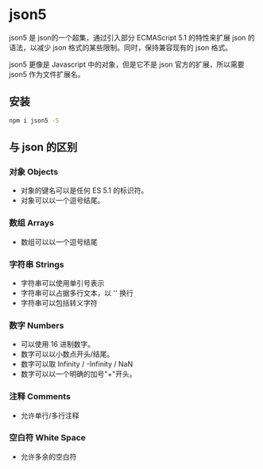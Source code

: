 # json5

json5 是 json的一个超集，通过引入部分 ECMAScript 5.1 的特性来扩展 json 的语法，以减少 json 格式的某些限制。同时，保持兼容现有的 json 格式。

json5 更像是 Javascript 中的对象，但是它不是 json 官方的扩展，所以需要 json5 作为文件扩展名。



## 安装

```bash
npm i json5 -S
```



## 与 json 的区别

### 对象 Objects

- 对象的键名可以是任何 ES 5.1 的标识符。
- 对象可以以一个逗号结尾。



### 数组 Arrays

- 数组可以以一个逗号结尾



### 字符串 Strings

- 字符串可以使用单引号表示
- 字符串可以占据多行文本，以 '' 换行
- 字符串可以包括转义字符



### 数字 Numbers

- 可以使用 16 进制数字。
- 数字可以以小数点开头/结尾。
- 数字可以取 Infinity / -Infinity / NaN
- 数字可以以一个明确的加号"+"开头。



### 注释 Comments

- 允许单行/多行注释



### 空白符 White Space

- 允许多余的空白符



